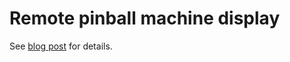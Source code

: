 # Remote pinball machine display

See [blog post](http://redfrontdoor.org/blog/?p=1389) for details.
